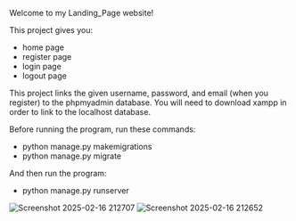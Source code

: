 Welcome to my Landing_Page website!

This project gives you:
- home page
- register page
- login page
- logout page

This project links the given username, password, and email (when you register) to the phpmyadmin database. You will need to download xampp in order to link to the localhost database. 

Before running the program, run these commands:
- python manage.py makemigrations
- python manage.py migrate

And then run the program:
- python manage.py runserver


![Screenshot 2025-02-16 212707](https://github.com/user-attachments/assets/c30588f5-2e5f-41af-95a4-79de308da917)
![Screenshot 2025-02-16 212652](https://github.com/user-attachments/assets/23e6dc83-4981-4b89-8362-8d622f986bb1)
